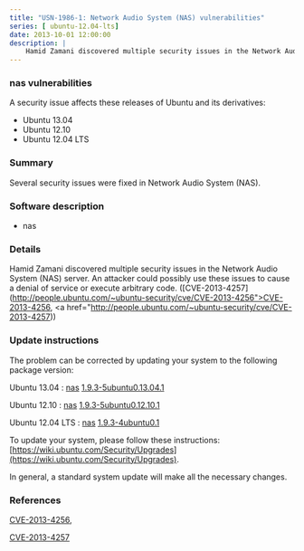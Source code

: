 ```yaml
---
title: "USN-1986-1: Network Audio System (NAS) vulnerabilities"
series: [ ubuntu-12.04-lts]
date: 2013-10-01 12:00:00
description: |
    Hamid Zamani discovered multiple security issues in the Network Audio System (NAS) server. An attacker could possibly use these issues to cause a denial of service or execute arbitrary code. ([CVE-2013-4257](http://people.ubuntu.com/~ubuntu-security/cve/CVE-2013-4256">CVE-2013-4256</a>, <a href="http://people.ubuntu.com/~ubuntu-security/cve/CVE-2013-4257)) 
--- 
```

 
 


### nas vulnerabilities

A security issue affects these releases of Ubuntu and its derivatives:

* Ubuntu 13.04
* Ubuntu 12.10
* Ubuntu 12.04 LTS

### Summary

Several security issues were fixed in Network Audio System (NAS). 

### Software description

* nas 

### Details

Hamid Zamani discovered multiple security issues in the Network Audio System (NAS) server. An attacker could possibly use these issues to cause a denial of service or execute arbitrary code. ([CVE-2013-4257](http://people.ubuntu.com/~ubuntu-security/cve/CVE-2013-4256">CVE-2013-4256</a>, <a href="http://people.ubuntu.com/~ubuntu-security/cve/CVE-2013-4257)) 

### Update instructions

The problem can be corrected by updating your system to the following package version:

Ubuntu 13.04
 : [nas](https://launchpad.net/ubuntu/+source/nas) <span> [1.9.3-5ubuntu0.13.04.1](https://launchpad.net/ubuntu/+source/nas/1.9.3-5ubuntu0.13.04.1) </span> 

Ubuntu 12.10
 : [nas](https://launchpad.net/ubuntu/+source/nas) <span> [1.9.3-5ubuntu0.12.10.1](https://launchpad.net/ubuntu/+source/nas/1.9.3-5ubuntu0.12.10.1) </span> 

Ubuntu 12.04 LTS
 : [nas](https://launchpad.net/ubuntu/+source/nas) <span> [1.9.3-4ubuntu0.1](https://launchpad.net/ubuntu/+source/nas/1.9.3-4ubuntu0.1) </span> 

To update your system, please follow these instructions: [https://wiki.ubuntu.com/Security/Upgrades](https://wiki.ubuntu.com/Security/Upgrades).

In general, a standard system update will make all the necessary changes. 

### References

 
 [CVE-2013-4256](http://people.ubuntu.com/~ubuntu-security/cve/CVE-2013-4256), 

 [CVE-2013-4257](http://people.ubuntu.com/~ubuntu-security/cve/CVE-2013-4257)
 


